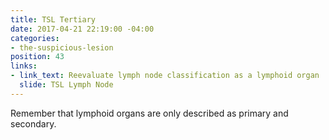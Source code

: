 ```yaml
---
title: TSL Tertiary
date: 2017-04-21 22:19:00 -04:00
categories:
- the-suspicious-lesion
position: 43
links:
- link_text: Reevaluate lymph node classification as a lymphoid organ
  slide: TSL Lymph Node
---
```


Remember that lymphoid organs are only described as primary and secondary.